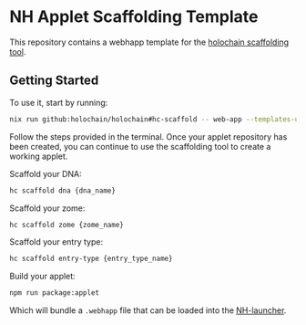 # NH Applet Scaffolding Template
This repository contains a webhapp template for the [holochain scaffolding tool](https://github.com/holochain/scaffolding).

## Getting Started
To use it, start by running:
```bash
nix run github:holochain/holochain#hc-scaffold -- web-app --templates-url https://github.com/neighbour-hoods/nh-applet-template
```

Follow the steps provided in the terminal. Once your applet repository has been created, you can continue to use the scaffolding tool to create a working applet.

Scaffold your DNA:
```bash
hc scaffold dna {dna_name}
```

Scaffold your zome:
```bash
hc scaffold zome {zome_name}
```

Scaffold your entry type:
```bash
hc scaffold entry-type {entry_type_name}
```

Build your applet:
```bash
npm run package:applet
```

Which will bundle a `.webhapp` file that can be loaded into the [NH-launcher](https://github.com/neighbour-hoods/nh-launcher).